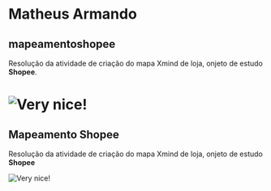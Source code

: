 # Matheus Armando

## mapeamentoshopee
Resolução da atividade de criação do mapa Xmind de loja, onjeto de estudo **Shopee**.

![Very nice!](https://dealerdirect.github.io/Memes/img/png/nice.png)
=======
## Mapeamento Shopee
Resolução da atividade de criação do mapa Xmind de loja, onjeto de estudo **Shopee**

![Very nice!](https://dealerdirect.github.io/Memes/img/png/nice.png)

